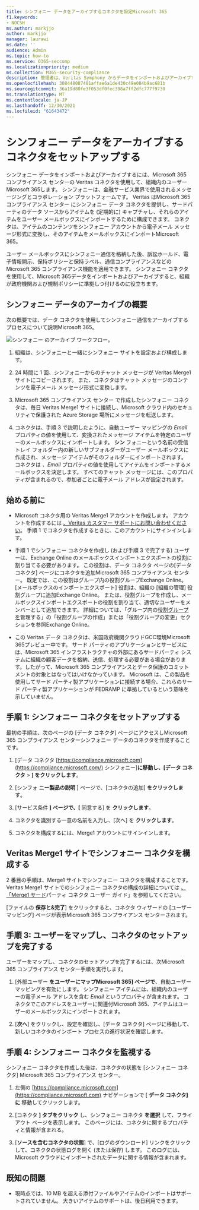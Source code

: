 ```yaml
---
title: シンフォニー データをアーカイブするコネクタを設定Microsoft 365
f1.keywords:
- NOCSH
ms.author: markjjo
author: markjjo
manager: laurawi
ms.date: ''
audience: Admin
ms.topic: how-to
ms.service: O365-seccomp
ms.localizationpriority: medium
ms.collection: M365-security-compliance
description: 管理者は、Veritas Symphony からデータをインポートおよびアーカイブするコネクタを設定して、Microsoft 365。 このコネクタを使用すると、サードパーティのデータ ソースからデータをアーカイブできます。Microsoft 365。 このデータをアーカイブした後、法的保持、コンテンツ検索、保持ポリシーなどのコンプライアンス機能を使用して、サードパーティのデータを管理できます。
ms.openlocfilehash: 308448087481affae6a1de430c49e084b9ac681b
ms.sourcegitcommit: 36a19d80fe3f053df0fec398a7ff2dfc777f9730
ms.translationtype: MT
ms.contentlocale: ja-JP
ms.lasthandoff: 12/30/2021
ms.locfileid: "61643472"
---
```

# <a name="set-up-a-connector-to-archive-symphony-data"></a>シンフォニー データをアーカイブするコネクタをセットアップする

シンフォニー データをインポートおよびアーカイブするには、Microsoft 365 コンプライアンス センターの Veritas コネクタを使用して、組織内のユーザー Microsoft 365します。 シンフォニーは、金融サービス業界で使用されるメッセージングとコラボレーション プラットフォームです。 Veritas は[](https://globanet.com/symphony)Microsoft 365 コンプライアンス センター にシンフォニー データ コネクタを提供し、サードパーティのデータ ソースからアイテムを (定期的に) キャプチャし、それらのアイテムをユーザー メールボックスにインポートするために構成できます。 コネクタは、アイテムのコンテンツをシンフォニー アカウントから電子メール メッセージ形式に変換し、そのアイテムをメールボックスにインポートMicrosoft 365。

ユーザー メールボックスにシンフォニー通信を格納した後、訴訟ホールド、電子情報開示、保持ポリシーと保持ラベル、通信コンプライアンスなどの Microsoft 365 コンプライアンス機能を適用できます。 シンフォニー コネクタを使用して、Microsoft 365データをインポートおよびアーカイブすると、組織が政府機関および規制ポリシーに準拠しつ付けるのに役立ちます。

## <a name="overview-of-archiving-symphony-data"></a>シンフォニー データのアーカイブの概要

次の概要では、データ コネクタを使用してシンフォニー通信をアーカイブするプロセスについて説明Microsoft 365。

![シンフォニー のアーカイブ ワークフロー。](../media/SymphonyConnectorWorkflow.png)

1. 組織は、シンフォニーと一緒にシンフォニー サイトを設定および構成します。

2. 24 時間に 1 回、シンフォニーからのチャット メッセージが Veritas Merge1 サイトにコピーされます。 また、コネクタはチャット メッセージのコンテンツを電子メール メッセージ形式に変換します。

3. Microsoft 365 コンプライアンス センター で作成したシンフォニー コネクタは、毎日 Veritas Merge1 サイトに接続し、Microsoft クラウド内のセキュリティで保護された Azure Storage 場所にメッセージを転送します。

4. コネクタは、手順 3 で説明したように、自動ユーザー マッピングの *Email* プロパティの値を使用して、変換されたメッセージ アイテムを特定のユーザーのメールボックスにインポートします。 **シン** フォニーという名前の受信トレイ フォルダー内の新しいサブフォルダーがユーザー メールボックスに作成され、メッセージ アイテムがそのフォルダーにインポートされます。 コネクタは *、Email* プロパティの値を使用してアイテムをインポートするメールボックスを決定します。 すべてのチャット メッセージには、このプロパティが含まれるので、参加者ごとに電子メール アドレスが設定されます。

## <a name="before-you-begin"></a>始める前に

- Microsoft コネクタ用の Veritas Merge1 アカウントを作成します。 アカウントを作成するには [、Veritas カスタマー サポートにお問い合わせください](https://globanet.com/ms-connectors-contact)。 手順 1 でコネクタを作成するときに、このアカウントにサインインします。

- 手順 1 でシンフォニー コネクタを作成し (および手順 3 で完了する) ユーザーは、Exchange Online のメールボックスインポートエクスポートの役割に割り当てる必要があります。 この役割は、データ コネクタ ページの[データ コネクタ] ページにコネクタを追加Microsoft 365 コンプライアンス センター。 既定では、この役割はグループ内の役割グループExchange Online。 [メールボックスのインポートエクスポート] 役割は、組織の [組織の管理] 役割グループに追加Exchange Online。 または、役割グループを作成し、メールボックスインポートエクスポートの役割を割り当て、適切なユーザーをメンバーとして追加できます。 詳細については、「グループ内の[役割グループを](/Exchange/permissions-exo/role-groups#create-role-groups)管理[](/Exchange/permissions-exo/role-groups#modify-role-groups)する」の「役割グループの作成」または「役割グループの変更」セクションを参照Exchange Online。

- この Veritas データ コネクタは、米国政府機関クラウドGCC環境Microsoft 365プレビュー中です。 サード パーティのアプリケーションとサービスには、Microsoft 365 インフラストラクチャの外部にあるサードパーティ システムに組織の顧客データを格納、送信、処理する必要がある場合があります。したがって、Microsoft 365 コンプライアンスとデータ保護のコミットメントの対象とはなってはいけなかっています。 Microsoft は、この製品を使用してサード パーティ製アプリケーションに接続する場合、これらのサード パーティ製アプリケーションが FEDRAMP に準拠しているという意味を示していません。

## <a name="step-1-set-up-the-symphony-connector"></a>手順 1: シンフォニー コネクタをセットアップする

最初の手順は、次のページの [データ コネクタ] ページにアクセスしMicrosoft 365 コンプライアンス センターシンフォニー データのコネクタを作成することです。

1. [データ コネクタ [https://compliance.microsoft.com](https://compliance.microsoft.com/) シンフォニー]**に移動し、[データ コネクタ**  >  **] をクリックします**。

2. [シンフォ **ニー製品の説明** ] ページで、[コネクタの追加] **をクリックします**。

3. [サービス条件 **] ページで、[** 同意する] を **クリックします**。

4. コネクタを識別する一意の名前を入力し、[次へ] を **クリックします**。

5. コネクタを構成するには、Merge1 アカウントにサインインします。

## <a name="configure-the-symphony-connector-on-the-veritas-merge1-site"></a>Veritas Merge1 サイトでシンフォニー コネクタを構成する

2 番目の手順は、Merge1 サイトでシンフォニー コネクタを構成することです。 Veritas Merge1 サイトでのシンフォニー コネクタの構成の詳細については [、「Merge1 サード](https://docs.ms.merge1.globanetportal.com/Merge1%20Third-Party%20Connectors%20Symphony%20User%20Guide%20.pdf)パーティ コネクタ ユーザー ガイド」を参照してください。

[ファイルの **保存と&完了**] をクリックすると、コネクタ ウィザードの [ユーザー マッピング] ページが表示Microsoft 365 コンプライアンス センターされます。

## <a name="step-3-map-users-and-complete-the-connector-setup"></a>手順 3: ユーザーをマップし、コネクタのセットアップを完了する

ユーザーをマップし、コネクタのセットアップを完了するには、次Microsoft 365 コンプライアンス センター手順を実行します。

1. [外部ユーザー **をユーザーにマップMicrosoft 365] ページで**、自動ユーザー マッピングを有効にします。 シンフォニー アイテムには、組織内のユーザーの電子メール アドレスを含む *Email* というプロパティが含まれます。 コネクタでこのアドレスをユーザーに関連付Microsoft 365、アイテムはユーザーのメールボックスにインポートされます。

2. [**次へ**] をクリックし、設定を確認し、[データ コネクタ] ページに移動して、新しいコネクタのインポート プロセスの進行状況を確認します。

## <a name="step-4-monitor-the-symphony-connector"></a>手順 4: シンフォニー コネクタを監視する

シンフォニー コネクタを作成した後は、コネクタの状態を [シンフォニー コネクタ] Microsoft 365 コンプライアンス センター。

1. 左側の [https://compliance.microsoft.com](https://compliance.microsoft.com) ナビゲーションで [ **データ コネクタ] に** 移動してクリックします。

2. [コネクタ **] タブをクリック** し、シンフォニー コネクタ **を選択** して、フライアウト ページを表示します。 このページには、コネクタに関するプロパティと情報が含まれる。

3. [**ソースを含むコネクタの状態**] で、[ログのダウンロード] リンクをクリックして、コネクタの状態ログを開く (または保存) します。  このログには、Microsoft クラウドにインポートされたデータに関する情報が含まれます。

## <a name="known-issues"></a>既知の問題

- 現時点では、10 MB を超える添付ファイルやアイテムのインポートはサポートされていません。 大きいアイテムのサポートは、後日利用できます。